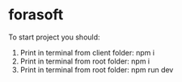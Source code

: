 # forasoft
To start project you should: 
1. Print in terminal from client folder: npm i
2. Print in terminal from root folder: npm i
3. Print in terminal from root folder: npm run dev
